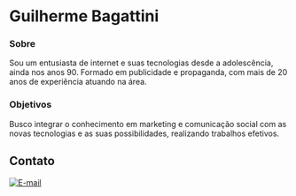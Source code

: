 # Guilherme Bagattini
### Sobre
Sou um entusiasta de internet e suas tecnologias desde a adolescência, ainda nos anos 90. Formado em publicidade e propaganda, com mais de 20 anos de experiência atuando na área.

### Objetivos
Busco integrar o conhecimento em marketing e comunicação social com as novas tecnologias e as suas possibilidades, realizando trabalhos efetivos. 

## Contato
[![E-mail](https://img.shields.io/badge/-Gmail-D14836?style=for-the-badge&logo=gmail&logoColor=white)](mailto:gbagattini@gmail.com)
